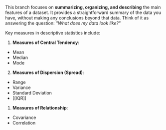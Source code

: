 
This branch focuses on **summarizing, organizing, and describing** the main features of a dataset. It provides a straightforward summary of the data you have, without making any conclusions beyond that data.
Think of it as answering the question: _"What does my data look like?"_

Key measures in descriptive statistics include:
1. **Measures of Central Tendency**:
- Mean
- Median
- Mode

2. **Measures of Dispersion (Spread)**:
- Range
- Variance
- Standard Deviation
- [[IQR]]


1. **Measures of Relationship**: 
- Covariance
- Correlation